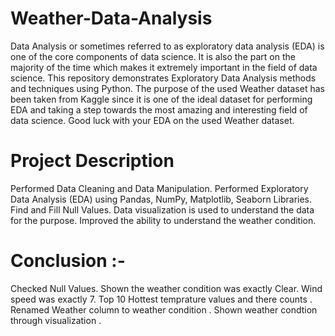 # Weather-Data-Analysis
Data Analysis or sometimes referred to as exploratory data analysis (EDA) is one of the core components of data science. It is also the part on the majority of the time which makes it extremely important in the field of data science. This repository demonstrates Exploratory Data Analysis methods and techniques using Python. The purpose of the used Weather dataset has been taken from Kaggle since it is one of the ideal dataset for performing EDA and taking a step towards the most amazing and interesting field of data science. Good luck with your EDA on the used Weather dataset.
# Project Description
Performed Data Cleaning and Data Manipulation. Performed Exploratory Data Analysis (EDA) using Pandas, NumPy, Matplotlib, Seaborn Libraries. Find and Fill Null Values. 
Data visualization is used to understand the data for the purpose.
Improved the ability to understand the weather condition.

# Conclusion :-
Checked Null Values.
Shown the weather condition was exactly Clear.
Wind speed was exactly 7.
Top 10 Hottest temprature values and there counts . 
Renamed Weather column to weather condition . 
Shown weather condtion through visualization . 
